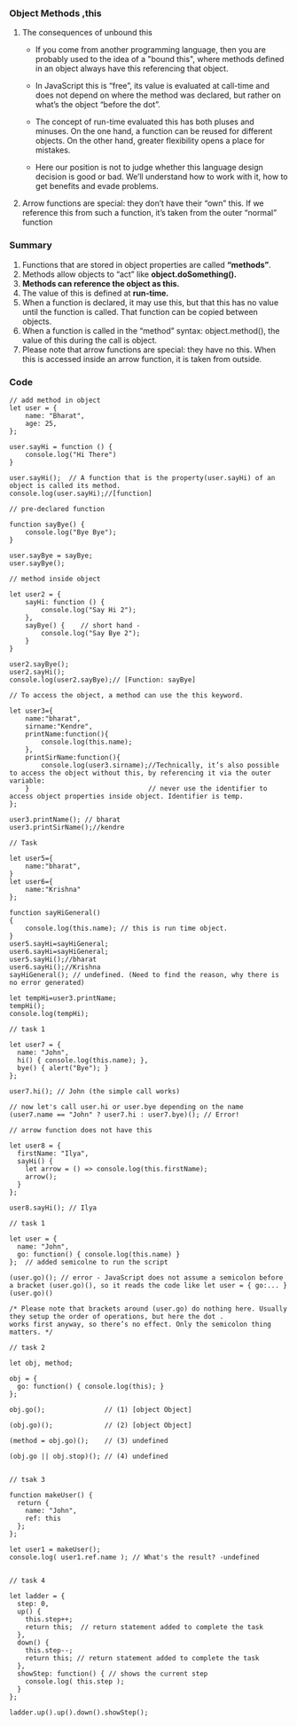 ### Object Methods ,this
1. The consequences of unbound this
    *   If you come from another programming language, then you are probably used to the idea of a "bound this", where methods defined in an object always have this referencing that object.

    * In JavaScript this is “free”, its value is evaluated at call-time and does not depend on where the method was declared, but rather on what’s the object “before the dot”.

    * The concept of run-time evaluated this has both pluses and minuses. On the one hand, a function can be reused for different objects. On the other hand, greater flexibility opens a place for mistakes.

    * Here our position is not to judge whether this language design decision is good or bad. We’ll understand how to work with it, how to get benefits and evade problems.

2. Arrow functions are special: they don’t have their “own” this. If we reference this from such a function, it’s taken from the outer “normal” function

### Summary

1. Functions that are stored in object properties are called **“methods”**.
1. Methods allow objects to “act” like **object.doSomething().**
3. **Methods can reference the object as this.**
4. The value of this is defined at **run-time.**
5. When a function is declared, it may use this, but that this has no value until the function is called.
That function can be copied between objects.
6. When a function is called in the “method” syntax: object.method(), the value of this during the call is object.
7. Please note that arrow functions are special: they have no this. When this is accessed inside an arrow function, it is taken from outside.

### Code

~~~
// add method in object
let user = {
    name: "Bharat",
    age: 25,
};

user.sayHi = function () {
    console.log("Hi There")
}

user.sayHi();  // A function that is the property(user.sayHi) of an object is called its method.
console.log(user.sayHi);//[function]

// pre-declared function

function sayBye() {
    console.log("Bye Bye");
}

user.sayBye = sayBye;
user.sayBye();

// method inside object

let user2 = {
    sayHi: function () {
        console.log("Say Hi 2");
    },
    sayBye() {    // short hand -
        console.log("Say Bye 2");
    }
}

user2.sayBye();
user2.sayHi();
console.log(user2.sayBye);// [Function: sayBye]

// To access the object, a method can use the this keyword.

let user3={
    name:"bharat",
    sirname:"Kendre",
    printName:function(){
        console.log(this.name);
    },
    printSirName:function(){
        console.log(user3.sirname);//Technically, it’s also possible to access the object without this, by referencing it via the outer variable:
    }                              // never use the identifier to access object properties inside object. Identifier is temp.
};

user3.printName(); // bharat
user3.printSirName();//kendre

// Task

let user5={
    name:"bharat",
}
let user6={
    name:"Krishna"
};

function sayHiGeneral()
{
    console.log(this.name); // this is run time object.
}
user5.sayHi=sayHiGeneral;
user6.sayHi=sayHiGeneral;
user5.sayHi();//bharat
user6.sayHi();//Krishna
sayHiGeneral(); // undefined. (Need to find the reason, why there is no error generated)

let tempHi=user3.printName;
tempHi();
console.log(tempHi);

// task 1

let user7 = {
  name: "John",
  hi() { console.log(this.name); },
  bye() { alert("Bye"); }
};

user7.hi(); // John (the simple call works)

// now let's call user.hi or user.bye depending on the name
(user7.name == "John" ? user7.hi : user7.bye)(); // Error!

// arrow function does not have this

let user8 = {
  firstName: "Ilya",
  sayHi() {
    let arrow = () => console.log(this.firstName);
    arrow();
  }
};

user8.sayHi(); // Ilya

// task 1

let user = {
  name: "John",
  go: function() { console.log(this.name) }
};  // added semicolne to run the script

(user.go)(); // error - JavaScript does not assume a semicolon before a bracket (user.go)(), so it reads the code like let user = { go:... }(user.go)()

/* Please note that brackets around (user.go) do nothing here. Usually they setup the order of operations, but here the dot . 
works first anyway, so there’s no effect. Only the semicolon thing matters. */

// task 2

let obj, method;

obj = {
  go: function() { console.log(this); }
};

obj.go();               // (1) [object Object]

(obj.go)();             // (2) [object Object]

(method = obj.go)();    // (3) undefined

(obj.go || obj.stop)(); // (4) undefined


// tsak 3

function makeUser() {
  return {
    name: "John",
    ref: this
  };
};

let user1 = makeUser();
console.log( user1.ref.name ); // What's the result? -undefined


// task 4

let ladder = {
  step: 0,
  up() {
    this.step++;
    return this;  // return statement added to complete the task
  },
  down() {
    this.step--;
    return this; // return statement added to complete the task
  },
  showStep: function() { // shows the current step
    console.log( this.step );
  }
};

ladder.up().up().down().showStep();
~~~
